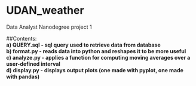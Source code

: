 # UDAN_weather
Data Analyst Nanodegree project 1 

##Contents:
<br/>
**a) QUERY.sql - sql query used to retrieve data from database**<br/>
**b) format.py - reads data into python and reshapes it to be more useful**<br/>
**c) analyze.py - applies a function for computing moving averages over a user-defined interval**<br/>
**d) display.py - displays output plots (one made with pyplot, one made with pandas)**<br/>

